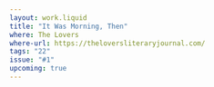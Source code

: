```yaml
---
layout: work.liquid
title: "It Was Morning, Then"
where: The Lovers
where-url: https://theloversliteraryjournal.com/
tags: "22"
issue: "#1"
upcoming: true
---
```

